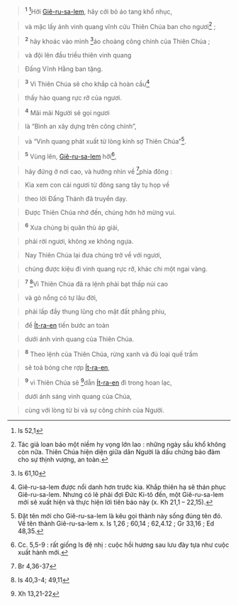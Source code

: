 > <sup><b>1</b></sup> [^1*]Hỡi [Giê-ru-sa-lem](), hãy cởi bỏ áo tang khổ nhục,
>


> và mặc lấy ánh vinh quang vĩnh cửu Thiên Chúa ban cho ngươi[^1] ;
>


> <sup><b>2</b></sup> hãy khoác vào mình [^2*]áo choàng công chính của Thiên Chúa ;
>


> và đội lên đầu triều thiên vinh quang
>


> Đấng Vĩnh Hằng ban tặng.
>


> <sup><b>3</b></sup> Vì Thiên Chúa sẽ cho khắp cả hoàn cầu[^2]
>


> thấy hào quang rực rỡ của ngươi.
>


> <sup><b>4</b></sup> Mãi mãi Người sẽ gọi ngươi
>


> là “Bình an xây dựng trên công chính”,
>


> và “Vinh quang phát xuất từ lòng kính sợ Thiên Chúa”[^3].
>


> <sup><b>5</b></sup> Vùng lên, [Giê-ru-sa-lem]() hỡi[^4],
>


> hãy đứng ở nơi cao, và hướng nhìn về [^3*]phía đông :
>


> Kìa xem con cái ngươi từ đông sang tây tụ họp về
>


> theo lời Đấng Thánh đã truyền dạy.
>


> Được Thiên Chúa nhớ đến, chúng hớn hở mừng vui.
>


> <sup><b>6</b></sup> Xưa chúng bị quân thù áp giải,
>


> phải rời ngươi, không xe không ngựa.
>


> Nay Thiên Chúa lại đưa chúng trở về với ngươi,
>


> chúng được kiệu đi vinh quang rực rỡ, khác chi một ngai vàng.
>


> <sup><b>7</b></sup> [^4*]Vì Thiên Chúa đã ra lệnh phải bạt thấp núi cao
>


> và gò nổng có tự lâu đời,
>


> phải lấp đầy thung lũng cho mặt đất phẳng phiu,
>


> để [Ít-ra-en]() tiến bước an toàn
>


> dưới ánh vinh quang của Thiên Chúa.
>


> <sup><b>8</b></sup> Theo lệnh của Thiên Chúa, rừng xanh và đủ loại quế trầm
>


> sẽ toả bóng che rợp [Ít-ra-en](),
>


> <sup><b>9</b></sup> vì Thiên Chúa sẽ [^5*]dẫn [Ít-ra-en]() đi trong hoan lạc,
>


> dưới ánh sáng vinh quang của Chúa,
>


> cùng với lòng từ bi và sự công chính của Người.
>

[^1]: Tác giả loan báo một niềm hy vọng lớn lao : những ngày sầu khổ không còn nữa. Thiên Chúa hiện diện giữa dân Người là dấu chứng bảo đảm cho sự thịnh vượng, an toàn.
[^2]: Giê-ru-sa-lem được nổi danh hơn trước kia. Khắp thiên hạ sẽ thán phục Giê-ru-sa-lem. Nhưng có lẽ phải đợi Đức Ki-tô đến, một Giê-ru-sa-lem mới sẽ xuất hiện và thực hiện lời tiên báo này (x. Kh 21,1 – 22,15).
[^3]: Đặt tên mới cho Giê-ru-sa-lem là kêu gọi thành này sống đúng tên đó. Về tên thành Giê-ru-sa-lem x. Is 1,26 ; 60,14 ; 62,4.12 ; Gr 33,16 ; Ed 48,35.
[^4]: Cc. 5,5-9 : rất giống Is đệ nhị : cuộc hồi hương sau lưu đày tựa như cuộc xuất hành mới.
[^1*]: Is 52,1
[^2*]: Is 61,10
[^3*]: Br 4,36-37
[^4*]: Is 40,3-4; 49,11
[^5*]: Xh 13,21-22